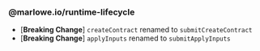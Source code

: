 ### @marlowe.io/runtime-lifecycle

- [**Breaking Change**] `createContract` renamed to `submitCreateContract`
- [**Breaking Change**] `applyInputs` renamed to `submitApplyInputs`
